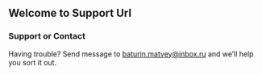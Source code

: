 ## Welcome to Support Url

### Support or Contact

Having trouble? Send message to baturin.matvey@inbox.ru and we’ll help you sort it out.
